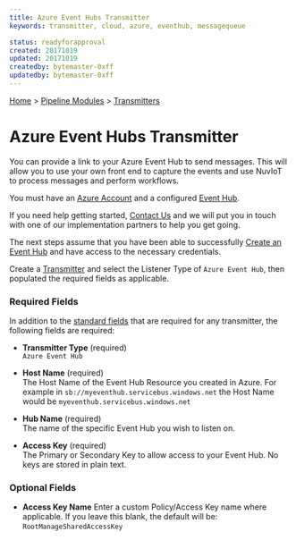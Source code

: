 ```yaml
---
title: Azure Event Hubs Transmitter
keywords: transmitter, cloud, azure, eventhub, messagequeue

status: readyforapproval
created: 20171019
updated: 20171019
createdby: bytemaster-0xff
updatedby: bytemaster-0xff
---
```

[Home](../../Index.md) > [Pipeline Modules](../Index.md) > [Transmitters](../Transmitter.md)

# Azure Event Hubs Transmitter

You can provide a link to your Azure Event Hub to send messages.  This will allow you
to use your own front end to capture the events and use NuvIoT to process messages and perform workflows.

You must have an [Azure Account](https://portal.azure.com) and a configured [Event Hub](https://docs.microsoft.com/en-us/azure/event-hubs/).

If you need help getting started, [Contact Us](http://support.nuviot.com) and we will put you in touch with one 
of our implementation partners to help you get going.

The next steps assume that you have been able to successfully [Create an Event Hub](https://docs.microsoft.com/en-us/azure/event-hubs/event-hubs-create) and have access to the necessary credentials.

Create a [Transmitter](../Transmitter.md) and select the Listener Type of `Azure Event Hub`, then populated the required fields as applicable.

### Required Fields

In addition to the [standard fields](../../Topics/StandardFields.md) that are required for any transmitter, the following fields are required:

* **Transmitter Type**  (required)  
`Azure Event Hub`

* **Host Name** (required)     
The Host Name of the Event Hub Resource you created in Azure.  For example in
```sb://myeventhub.servicebus.windows.net``` the Host Name would be ```myeventhub.servicebus.windows.net```

* **Hub Name** (required)  
The name of the specific Event Hub you wish to listen on.

* **Access Key** (required)  
The Primary or Secondary Key to allow access to your Event Hub.  No keys are stored in plain text.

### Optional Fields

* **Access Key Name**
Enter a custom Policy/Access Key name where applicable.  If you leave this blank, the default will be: ```RootManageSharedAccessKey``` 